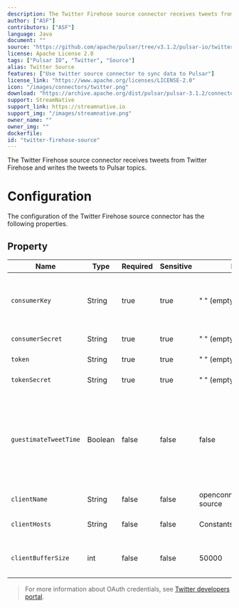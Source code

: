 ```yaml
---
description: The Twitter Firehose source connector receives tweets from Twitter Firehose and writes the tweets to Pulsar topics.
author: ["ASF"]
contributors: ["ASF"]
language: Java
document: ""
source: "https://github.com/apache/pulsar/tree/v3.1.2/pulsar-io/twitter"
license: Apache License 2.0
tags: ["Pulsar IO", "Twitter", "Source"]
alias: Twitter Source
features: ["Use twitter source connector to sync data to Pulsar"]
license_link: "https://www.apache.org/licenses/LICENSE-2.0"
icon: "/images/connectors/twitter.png"
download: "https://archive.apache.org/dist/pulsar/pulsar-3.1.2/connectors/pulsar-io-twitter-3.1.2.nar"
support: StreamNative
support_link: https://streamnative.io
support_img: "/images/streamnative.png"
owner_name: ""
owner_img: ""
dockerfile: 
id: "twitter-firehose-source"
---
```


The Twitter Firehose source connector receives tweets from Twitter Firehose and writes the tweets to Pulsar topics.

# Configuration

The configuration of the Twitter Firehose source connector has the following properties.

## Property

| Name                  | Type    | Required | Sensitive | Default                      | Description                                                                                                                                                                    |
|-----------------------|---------|----------|-----------|------------------------------|--------------------------------------------------------------------------------------------------------------------------------------------------------------------------------|
| `consumerKey`         | String  | true     | true      | " " (empty string)           | The twitter OAuth consumer key.<br><br>For more information, see [Access tokens](https://developer.twitter.com/en/docs/basics/authentication/guides/access-tokens).            |
| `consumerSecret`      | String  | true     | true      | " " (empty string)           | The twitter OAuth consumer secret.                                                                                                                                             |
| `token`               | String  | true     | true      | " " (empty string)           | The twitter OAuth token.                                                                                                                                                       |
| `tokenSecret`         | String  | true     | true      | " " (empty string)           | The twitter OAuth secret.                                                                                                                                                      |
| `guestimateTweetTime` | Boolean | false    | false     | false                        | Most firehose events have null createdAt time.<br><br>If `guestimateTweetTime` set to true, the connector estimates the createdTime of each firehose event to be current time. |
| `clientName`          | String  | false    | false     | openconnector-twitter-source | The twitter firehose client name.                                                                                                                                              |
| `clientHosts`         | String  | false    | false     | Constants.STREAM_HOST        | The twitter firehose hosts to which client connects.                                                                                                                           |
| `clientBufferSize`    | int     | false    | false     | 50000                        | The buffer size for buffering tweets fetched from twitter firehose.                                                                                                            |

> For more information about OAuth credentials, see [Twitter developers portal](https://developer.twitter.com/en.html).
